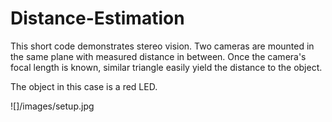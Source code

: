 # Distance-Estimation
This short code demonstrates stereo vision.
Two cameras are mounted in the same plane with measured distance in between.
Once the camera's focal length is known, similar triangle easily yield the distance to the object. 

The object in this case is a red LED.

![]/images/setup.jpg
